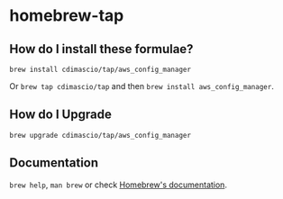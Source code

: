 # homebrew-tap

## How do I install these formulae?
`brew install cdimascio/tap/aws_config_manager`

Or `brew tap cdimascio/tap` and then `brew install aws_config_manager`.

## How do I Upgrade

`brew upgrade cdimascio/tap/aws_config_manager`

## Documentation
`brew help`, `man brew` or check [Homebrew's documentation](https://docs.brew.sh).
